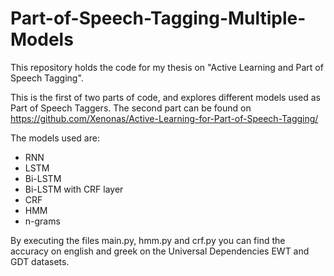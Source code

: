 # Part-of-Speech-Tagging-Multiple-Models
This repository holds the code for my thesis on "Active Learning and Part of Speech Tagging". 

This is the first of two parts of code, and explores different models used as Part of Speech Taggers. The second part can be found on https://github.com/Xenonas/Active-Learning-for-Part-of-Speech-Tagging/

The models used are: 
  - RNN
  - LSTM
  - Bi-LSTM
  - Bi-LSTM with CRF layer
  - CRF
  - HMM
  - n-grams
  
  By executing the files main.py, hmm.py and crf.py you can find the accuracy on english and greek on the Universal Dependencies EWT and GDT datasets.
